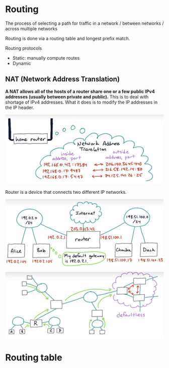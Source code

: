 # Routing

The process of selecting a path for traffic in a network / between networks / across multiple networks

Routing is done via a routing table and longest prefix match.

Routing protocols

- Static: manually compute routes
- Dynamic

## **NAT (Network Address Translation)**
    
**A NAT allows all of the hosts of a router share one or a few public IPv4 addresses (usually between private and public).** This is to deal with shortage of IPv4 addresses. What it does is to modify the IP addresses in the IP header.

![IP](./ip3.png)

Router is a device that connects two different IP networks.

![IP](./ip4.png)

![IP](./ip5.png)

# **Routing table**



